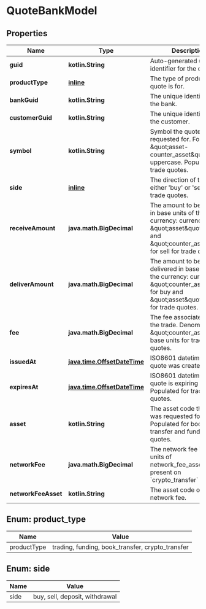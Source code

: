 
# QuoteBankModel

## Properties
Name | Type | Description | Notes
------------ | ------------- | ------------- | -------------
**guid** | **kotlin.String** | Auto-generated unique identifier for the quote. |  [optional]
**productType** | [**inline**](#ProductType) | The type of product the quote is for. |  [optional]
**bankGuid** | **kotlin.String** | The unique identifier for the bank. |  [optional]
**customerGuid** | **kotlin.String** | The unique identifier for the customer. |  [optional]
**symbol** | **kotlin.String** | Symbol the quote was requested for. Format is \&quot;asset-counter_asset\&quot; in uppercase. Populated for trade quotes. |  [optional]
**side** | [**inline**](#Side) | The direction of the quote: either &#39;buy&#39; or &#39;sell&#39; for trade quotes. |  [optional]
**receiveAmount** | **java.math.BigDecimal** | The amount to be received in base units of the currency: currency is \&quot;asset\&quot; for buy and \&quot;counter_asset\&quot; for sell for trade quotes. |  [optional]
**deliverAmount** | **java.math.BigDecimal** | The amount to be delivered in base units of the currency: currency is \&quot;counter_asset\&quot; for buy and \&quot;asset\&quot; for sell for trade quotes. |  [optional]
**fee** | **java.math.BigDecimal** | The fee associated with the trade. Denominated in \&quot;counter_asset\&quot; base units for trade quotes. |  [optional]
**issuedAt** | [**java.time.OffsetDateTime**](java.time.OffsetDateTime.md) | ISO8601 datetime the quote was created at. |  [optional]
**expiresAt** | [**java.time.OffsetDateTime**](java.time.OffsetDateTime.md) | ISO8601 datetime the quote is expiring at. Populated for trading quotes. |  [optional]
**asset** | **kotlin.String** | The asset code the quote was requested for. Populated for book transfer and funding quotes. |  [optional]
**networkFee** | **java.math.BigDecimal** | The network fee in base units of network_fee_asset. Only present on &#x60;crypto_transfer&#x60; quotes. |  [optional]
**networkFeeAsset** | **kotlin.String** | The asset code of the network fee. |  [optional]


<a name="ProductType"></a>
## Enum: product_type
Name | Value
---- | -----
productType | trading, funding, book_transfer, crypto_transfer


<a name="Side"></a>
## Enum: side
Name | Value
---- | -----
side | buy, sell, deposit, withdrawal



